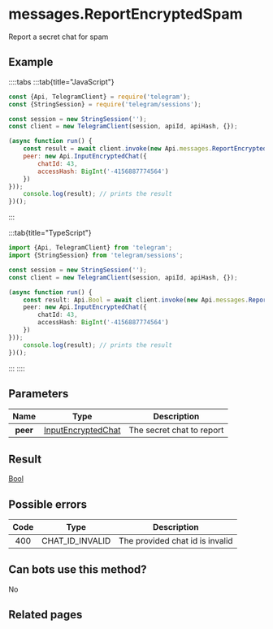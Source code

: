 # messages.ReportEncryptedSpam

Report a secret chat for spam



## Example

::::tabs
:::tab{title="JavaScript"}
```js
const {Api, TelegramClient} = require('telegram');
const {StringSession} = require('telegram/sessions');

const session = new StringSession('');
const client = new TelegramClient(session, apiId, apiHash, {});

(async function run() {
    const result = await client.invoke(new Api.messages.ReportEncryptedSpam({
    peer: new Api.InputEncryptedChat({
        chatId: 43,
        accessHash: BigInt('-4156887774564')
    })
}));
    console.log(result); // prints the result
})();
```
:::

:::tab{title="TypeScript"}
```ts
import {Api, TelegramClient} from 'telegram';
import {StringSession} from 'telegram/sessions';

const session = new StringSession('');
const client = new TelegramClient(session, apiId, apiHash, {});

(async function run() {
    const result: Api.Bool = await client.invoke(new Api.messages.ReportEncryptedSpam({
    peer: new Api.InputEncryptedChat({
        chatId: 43,
        accessHash: BigInt('-4156887774564')
    })
}));
    console.log(result); // prints the result
})();
```
:::
::::



## Parameters

| Name | Type | Description |
| :--: | ---- | ----------- |
| **peer** | [InputEncryptedChat](https://core.telegram.org/type/InputEncryptedChat) | The secret chat to report 


## Result

[Bool](https://core.telegram.org/type/Bool)



## Possible errors

| Code | Type | Description |
| :--: | ---- | ----------- |
| 400 | CHAT\_ID\_INVALID | The provided chat id is invalid 


## Can bots use this method?

No

## Related pages


